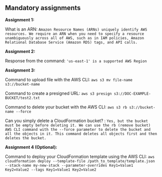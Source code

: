 ## Mandatory assignments

**Assignment 1:**

What is an ARN: `Amazon Resource Names (ARNs) uniquely identify AWS resources. We require an ARN when you need to specify a resource unambiguously across all of AWS, such as in IAM policies, Amazon Relational Database Service (Amazon RDS) tags, and API calls.`

**Assignment 2:**

Response from the command: `'us-east-1' is a supported AWS Region`

**Assignment 3:**

Command to upload file with the AWS CLI: `aws s3 mv file-name s3://bucket-name`

Command to create a presigned URL: `aws s3 presign s3://DOC-EXAMPLE-BUCKET/test2.txt`

Command to delete your bucket with the AWS CLI: `aws s3 rb s3://bucket-name --force`

Can you simply delete a CloudFormation bucket? : `Yes, but the bucket must be empty before deleting it. We can use the rb (remove bucket) AWS CLI command with the --force parameter to delete the bucket and all the objects in it. This command deletes all objects first and then deletes the bucket.`

**Assignment 4 (Optional):**

Command to deploy your CloudFormation template using the AWS CLI: `aws cloudformation deploy --template-file /path_to_template/template.json --stack-name my-new-stack --parameter-overrides Key1=Value1 Key2=Value2 --tags Key1=Value1 Key2=Value2`
